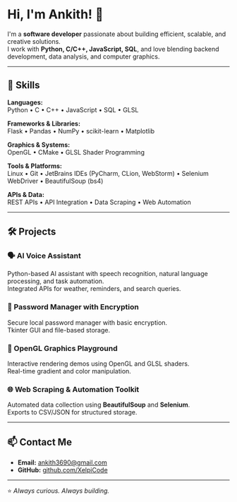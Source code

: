 # Hi, I'm Ankith! 👋

I'm a **software developer** passionate about building efficient, scalable, and creative solutions.  
I work with **Python, C/C++, JavaScript, SQL**, and love blending backend development, data analysis, and computer graphics.

---

## 🚀 Skills

**Languages:**  
Python • C • C++ • JavaScript • SQL • GLSL

**Frameworks & Libraries:**  
Flask • Pandas • NumPy • scikit-learn • Matplotlib

**Graphics & Systems:**  
OpenGL • CMake • GLSL Shader Programming

**Tools & Platforms:**  
Linux • Git • JetBrains IDEs (PyCharm, CLion, WebStorm) • Selenium WebDriver • BeautifulSoup (bs4)

**APIs & Data:**  
REST APIs • API Integration • Data Scraping • Web Automation

---

## 🛠 Projects

### 🗣 AI Voice Assistant  
Python-based AI assistant with speech recognition, natural language processing, and task automation.  
Integrated APIs for weather, reminders, and search queries.

### 🔐 Password Manager with Encryption  
Secure local password manager with basic encryption.  
Tkinter GUI and file-based storage.

### 🎨 OpenGL Graphics Playground  
Interactive rendering demos using OpenGL and GLSL shaders.  
Real-time gradient and color manipulation.

### 🌐 Web Scraping & Automation Toolkit  
Automated data collection using **BeautifulSoup** and **Selenium**.  
Exports to CSV/JSON for structured storage.

---

## 📫 Contact Me

- **Email:** ankith3690@gmail.com
- **GitHub:** [github.com/XelpiCode](https://github.com/XelpiCode)

---

⭐ *Always curious. Always building.*
